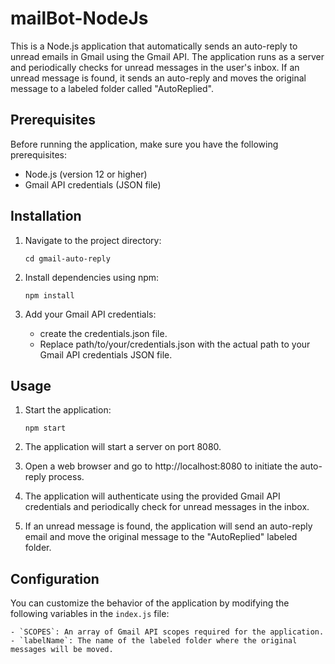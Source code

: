 # mailBot-NodeJs

This is a Node.js application that automatically sends an auto-reply to unread emails in Gmail using the Gmail API. The application runs as a server and periodically checks for unread messages in the user's inbox. If an unread message is found, it sends an auto-reply and moves the original message to a labeled folder called "AutoReplied".

## Prerequisites

Before running the application, make sure you have the following prerequisites:

- Node.js (version 12 or higher)
- Gmail API credentials (JSON file)

## Installation



1. Navigate to the project directory:

    ```
    cd gmail-auto-reply
    ```

2. Install dependencies using npm:

    ```
    npm install
    ```

3. Add your Gmail API credentials:

    - create the credentials.json file.
    - Replace path/to/your/credentials.json with the actual path to your Gmail API credentials JSON file.

## Usage

1. Start the application:

    ```
    npm start
    ```

2. The application will start a server on port 8080.

3. Open a web browser and go to http://localhost:8080 to initiate the auto-reply process.

4. The application will authenticate using the provided Gmail API credentials and periodically check for unread messages in the inbox.

5. If an unread message is found, the application will send an auto-reply email and move the original message to the "AutoReplied" labeled folder.

## Configuration

You can customize the behavior of the application by modifying the following variables in the `index.js` file:

    - `SCOPES`: An array of Gmail API scopes required for the application.
    - `labelName`: The name of the labeled folder where the original messages will be moved.
